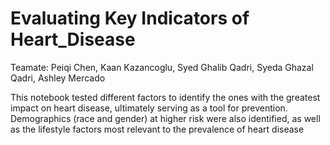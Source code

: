 # Evaluating Key Indicators of Heart_Disease


Teamate:
Peiqi Chen,
Kaan Kazancoglu,
Syed Ghalib Qadri,
Syeda Ghazal Qadri,
Ashley Mercado


This notebook tested different factors to identify the ones with the greatest impact on heart disease, ultimately serving as a tool for prevention. Demographics (race and gender) at higher risk were also identified, as well as the lifestyle factors most relevant to the prevalence of heart disease
